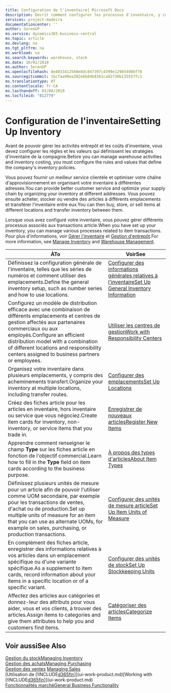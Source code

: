 ```yaml
---
title: Configuration de l'inventaire| Microsoft Docs
description: Décrit comment configurer les processus d'inventaire, y compris les acheminements pour le transfert et les emplacements, tels que des entrepôts.
services: project-madeira
documentationcenter: ''
author: SorenGP
ms.service: dynamics365-business-central
ms.topic: article
ms.devlang: na
ms.tgt_pltfrm: na
ms.workload: na
ms.search.keywords: warehouse, stock
ms.date: 10/01/2018
ms.author: SorenGP
ms.openlocfilehash: 8e4033412560e8dc847397c4399e12985490bf78
ms.sourcegitcommit: 1bcfaa99ea302e6b84b8361ca02730b135557fc1
ms.translationtype: HT
ms.contentlocale: fr-CA
ms.lasthandoff: 03/08/2019
ms.locfileid: "812779"
---
```

# <a name="setting-up-inventory"></a><span data-ttu-id="f5b7f-103">Configuration de l'inventaire</span><span class="sxs-lookup"><span data-stu-id="f5b7f-103">Setting Up Inventory</span></span>
<span data-ttu-id="f5b7f-104">Avant de pouvoir gérer les activités entrepôt et les coûts d'inventaire, vous devez configurer les règles et les valeurs qui définissent les stratégies d'inventaire de la compagnie.</span><span class="sxs-lookup"><span data-stu-id="f5b7f-104">Before you can manage warehouse activities and inventory costing, you must configure the rules and values that define the company's inventory policies.</span></span>

<span data-ttu-id="f5b7f-105">Vous pouvez fournir un meilleur service clientèle et optimiser votre chaîne d'approvisionnement en organisant votre inventaire à différentes adresses.</span><span class="sxs-lookup"><span data-stu-id="f5b7f-105">You can provide better customer service and optimize your supply chain by organizing your inventory at different addresses.</span></span> <span data-ttu-id="f5b7f-106">Vous pouvez ensuite acheter, stocker ou vendre des articles à différents emplacements et transférer l'inventaire entre eux.</span><span class="sxs-lookup"><span data-stu-id="f5b7f-106">You can then buy, store, or sell items at different locations and transfer inventory between them.</span></span>

<span data-ttu-id="f5b7f-107">Lorsque vous avez configuré votre inventaire, vous pouvez gérer différents processus associés aux transactions article.</span><span class="sxs-lookup"><span data-stu-id="f5b7f-107">When you have set up your inventory, you can manage various processes related to item transactions.</span></span> <span data-ttu-id="f5b7f-108">Pour plus d'informations, voir [Gérer l'inventaire](inventory-manage-inventory.md) et [Gestion d'entrepôt](warehouse-manage-warehouse.md).</span><span class="sxs-lookup"><span data-stu-id="f5b7f-108">For more information, see [Manage Inventory](inventory-manage-inventory.md) and [Warehouse Management](warehouse-manage-warehouse.md).</span></span>

| <span data-ttu-id="f5b7f-109">À</span><span class="sxs-lookup"><span data-stu-id="f5b7f-109">To</span></span> | <span data-ttu-id="f5b7f-110">Voir</span><span class="sxs-lookup"><span data-stu-id="f5b7f-110">See</span></span> |
| --- | --- |
| <span data-ttu-id="f5b7f-111">Définissez la configuration générale de l'inventaire, telles que les séries de numéros et comment utiliser des emplacements.</span><span class="sxs-lookup"><span data-stu-id="f5b7f-111">Define the general inventory setup, such as number series and how to use locations.</span></span> |[<span data-ttu-id="f5b7f-112">Configurer des informations générales relatives à l'inventaire</span><span class="sxs-lookup"><span data-stu-id="f5b7f-112">Set Up General Inventory Information</span></span>](inventory-how-setup-general.md) |
|<span data-ttu-id="f5b7f-113">Configurez un modèle de distribution efficace avec une combinaison de différents emplacements et centres de gestion affectés aux partenaires commerciaux ou aux employés.</span><span class="sxs-lookup"><span data-stu-id="f5b7f-113">Configure an efficient distribution model with a combination of different locations and responsibility centers assigned to business partners or employees.</span></span>|[<span data-ttu-id="f5b7f-114">Utiliser les centres de gestion</span><span class="sxs-lookup"><span data-stu-id="f5b7f-114">Work with Responsibility Centers</span></span>](inventory-responsibility-centers.md)|
| <span data-ttu-id="f5b7f-115">Organisez votre inventaire dans plusieurs emplacements, y compris des acheminements transfert.</span><span class="sxs-lookup"><span data-stu-id="f5b7f-115">Organize your inventory at multiple locations, including transfer routes.</span></span> |[<span data-ttu-id="f5b7f-116">Configurer des emplacements</span><span class="sxs-lookup"><span data-stu-id="f5b7f-116">Set Up Locations</span></span>](inventory-how-register-new-items.md) |
| <span data-ttu-id="f5b7f-117">Créez des fiches article pour les articles en inventaire, hors inventaire ou service que vous négociez.</span><span class="sxs-lookup"><span data-stu-id="f5b7f-117">Create item cards for inventory, non-inventory, or service items that you trade in.</span></span> |[<span data-ttu-id="f5b7f-118">Enregistrer de nouveaux articles</span><span class="sxs-lookup"><span data-stu-id="f5b7f-118">Register New Items</span></span>](inventory-how-register-new-items.md) |
|<span data-ttu-id="f5b7f-119">Apprendre comment renseigner le champ **Type** sur les fiches article en fonction de l'objectif commercial.</span><span class="sxs-lookup"><span data-stu-id="f5b7f-119">Learn how to fill in the **Type** field on item cards according to the business purpose.</span></span>|[<span data-ttu-id="f5b7f-120">À propos des types d'articles</span><span class="sxs-lookup"><span data-stu-id="f5b7f-120">About Item Types</span></span>](inventory-about-item-types.md)| 
|<span data-ttu-id="f5b7f-121">Définissez plusieurs unités de mesure pour un article afin de pouvoir l'utiliser comme UOM secondaire, par exemple pour les transactions de ventes, d'achat ou de production.</span><span class="sxs-lookup"><span data-stu-id="f5b7f-121">Set up multiple units of measure for an item that you can use as alternate UOMs, for example on sales, purchasing, or production transactions.</span></span>|[<span data-ttu-id="f5b7f-122">Configurer des unités de mesure article</span><span class="sxs-lookup"><span data-stu-id="f5b7f-122">Set Up Item Units of Measure</span></span>](inventory-how-setup-units-of-measure.md)|
|<span data-ttu-id="f5b7f-123">En complément des fiches article, enregistrer des informations relatives à vos articles dans un emplacement spécifique ou d'une variante spécifique.</span><span class="sxs-lookup"><span data-stu-id="f5b7f-123">As a supplement to item cards, record information about your items in a specific location or of a specific variant.</span></span>|[<span data-ttu-id="f5b7f-124">Configurer des unités de stock</span><span class="sxs-lookup"><span data-stu-id="f5b7f-124">Set Up Stockkeeping Units</span></span>](inventory-how-to-set-up-stockkeeping-units.md)|
| <span data-ttu-id="f5b7f-125">Affectez des articles aux catégories et donnez-leur des attributs pour vous aider, vous et vos clients, à trouver des articles.</span><span class="sxs-lookup"><span data-stu-id="f5b7f-125">Assign items to categories and give them attributes to help you and customers find items.</span></span> |[<span data-ttu-id="f5b7f-126">Catégoriser des articles</span><span class="sxs-lookup"><span data-stu-id="f5b7f-126">Categorize Items</span></span>](inventory-how-categorize-items.md) |

## <a name="see-also"></a><span data-ttu-id="f5b7f-127">Voir aussi</span><span class="sxs-lookup"><span data-stu-id="f5b7f-127">See Also</span></span>
[<span data-ttu-id="f5b7f-128">Gestion du stock</span><span class="sxs-lookup"><span data-stu-id="f5b7f-128">Managing Inventory</span></span>](inventory-manage-inventory.md)  
[<span data-ttu-id="f5b7f-129">Gestion des achats</span><span class="sxs-lookup"><span data-stu-id="f5b7f-129">Managing Purchasing</span></span>](purchasing-manage-purchasing.md)  
<span data-ttu-id="f5b7f-130">[Gestion des ventes](sales-manage-sales.md)  </span><span class="sxs-lookup"><span data-stu-id="f5b7f-130">[Managing Sales](sales-manage-sales.md)  </span></span>  
<span data-ttu-id="f5b7f-131">[Utilisation de [!INCLUDE[d365fin](includes/d365fin_md.md)]](ui-work-product.md)</span><span class="sxs-lookup"><span data-stu-id="f5b7f-131">[Working with [!INCLUDE[d365fin](includes/d365fin_md.md)]](ui-work-product.md)</span></span>  
[<span data-ttu-id="f5b7f-132">Fonctionnalités marché</span><span class="sxs-lookup"><span data-stu-id="f5b7f-132">General Business Functionality</span></span>](ui-across-business-areas.md)
